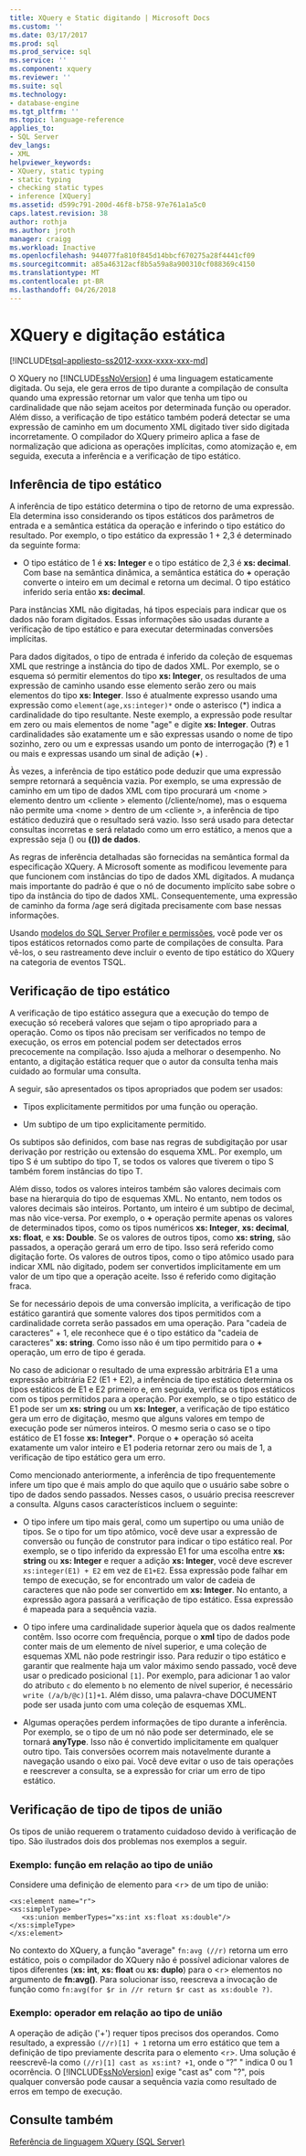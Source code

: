 ```yaml
---
title: XQuery e Static digitando | Microsoft Docs
ms.custom: ''
ms.date: 03/17/2017
ms.prod: sql
ms.prod_service: sql
ms.service: ''
ms.component: xquery
ms.reviewer: ''
ms.suite: sql
ms.technology:
- database-engine
ms.tgt_pltfrm: ''
ms.topic: language-reference
applies_to:
- SQL Server
dev_langs:
- XML
helpviewer_keywords:
- XQuery, static typing
- static typing
- checking static types
- inference [XQuery]
ms.assetid: d599c791-200d-46f8-b758-97e761a1a5c0
caps.latest.revision: 38
author: rothja
ms.author: jroth
manager: craigg
ms.workload: Inactive
ms.openlocfilehash: 944077fa810f845d14bbcf670275a28f4441cf09
ms.sourcegitcommit: a85a46312acf8b5a59a8a900310cf088369c4150
ms.translationtype: MT
ms.contentlocale: pt-BR
ms.lasthandoff: 04/26/2018
---
```

# <a name="xquery-and-static-typing"></a>XQuery e digitação estática
[!INCLUDE[tsql-appliesto-ss2012-xxxx-xxxx-xxx-md](../includes/tsql-appliesto-ss2012-xxxx-xxxx-xxx-md.md)]

  O XQuery no [!INCLUDE[ssNoVersion](../includes/ssnoversion-md.md)] é uma linguagem estaticamente digitada. Ou seja, ele gera erros de tipo durante a compilação de consulta quando uma expressão retornar um valor que tenha um tipo ou cardinalidade que não sejam aceitos por determinada função ou operador. Além disso, a verificação de tipo estático também poderá detectar se uma expressão de caminho em um documento XML digitado tiver sido digitada incorretamente. O compilador do XQuery primeiro aplica a fase de normalização que adiciona as operações implícitas, como atomização e, em seguida, executa a inferência e a verificação de tipo estático.  
  
## <a name="static-type-inference"></a>Inferência de tipo estático  
 A inferência de tipo estático determina o tipo de retorno de uma expressão. Ela determina isso considerando os tipos estáticos dos parâmetros de entrada e a semântica estática da operação e inferindo o tipo estático do resultado. Por exemplo, o tipo estático da expressão 1 + 2,3 é determinado da seguinte forma:  
  
-   O tipo estático de 1 é **xs: Integer** e o tipo estático de 2,3 é **xs: decimal**. Com base na semântica dinâmica, a semântica estática do **+** operação converte o inteiro em um decimal e retorna um decimal. O tipo estático inferido seria então **xs: decimal**.  
  
 Para instâncias XML não digitadas, há tipos especiais para indicar que os dados não foram digitados. Essas informações são usadas durante a verificação de tipo estático e para executar determinadas conversões implícitas.  
  
 Para dados digitados, o tipo de entrada é inferido da coleção de esquemas XML que restringe a instância do tipo de dados XML. Por exemplo, se o esquema só permitir elementos do tipo **xs: Integer**, os resultados de uma expressão de caminho usando esse elemento serão zero ou mais elementos do tipo **xs: Integer**. Isso é atualmente expresso usando uma expressão como `element(age,xs:integer)*` onde o asterisco (\*) indica a cardinalidade do tipo resultante. Neste exemplo, a expressão pode resultar em zero ou mais elementos de nome "age" e digite **xs: Integer**. Outras cardinalidades são exatamente um e são expressas usando o nome de tipo sozinho, zero ou um e expressas usando um ponto de interrogação (**?**) e 1 ou mais e expressas usando um sinal de adição (**+**) .  
  
 Às vezes, a inferência de tipo estático pode deduzir que uma expressão sempre retornará a sequência vazia. Por exemplo, se uma expressão de caminho em um tipo de dados XML com tipo procurará um \<nome > elemento dentro um \<cliente > elemento (/cliente/nome), mas o esquema não permite uma \<nome > dentro de um \<cliente >, a inferência de tipo estático deduzirá que o resultado será vazio. Isso será usado para detectar consultas incorretas e será relatado como um erro estático, a menos que a expressão seja () ou **(()) de dados**.  
  
 As regras de inferência detalhadas são fornecidas na semântica formal da especificação XQuery. A Microsoft somente as modificou levemente para que funcionem com instâncias do tipo de dados XML digitados. A mudança mais importante do padrão é que o nó de documento implícito sabe sobre o tipo da instância do tipo de dados XML. Consequentemente, uma expressão de caminho da forma /age será digitada precisamente com base nessas informações.  
  
 Usando [modelos do SQL Server Profiler e permissões](../tools/sql-server-profiler/sql-server-profiler-templates-and-permissions.md), você pode ver os tipos estáticos retornados como parte de compilações de consulta. Para vê-los, o seu rastreamento deve incluir o evento de tipo estático do XQuery na categoria de eventos TSQL.  
  
## <a name="static-type-checking"></a>Verificação de tipo estático  
 A verificação de tipo estático assegura que a execução do tempo de execução só receberá valores que sejam o tipo apropriado para a operação. Como os tipos não precisam ser verificados no tempo de execução, os erros em potencial podem ser detectados erros precocemente na compilação. Isso ajuda a melhorar o desempenho. No entanto, a digitação estática requer que o autor da consulta tenha mais cuidado ao formular uma consulta.  
  
 A seguir, são apresentados os tipos apropriados que podem ser usados:  
  
-   Tipos explicitamente permitidos por uma função ou operação.  
  
-   Um subtipo de um tipo explicitamente permitido.  
  
 Os subtipos são definidos, com base nas regras de subdigitação por usar derivação por restrição ou extensão do esquema XML. Por exemplo, um tipo S é um subtipo do tipo T, se todos os valores que tiverem o tipo S também forem instâncias do tipo T.  
  
 Além disso, todos os valores inteiros também são valores decimais com base na hierarquia do tipo de esquemas XML. No entanto, nem todos os valores decimais são inteiros. Portanto, um inteiro é um subtipo de decimal, mas não vice-versa. Por exemplo, o **+** operação permite apenas os valores de determinados tipos, como os tipos numéricos **xs: Integer**, **xs: decimal**, **xs: float**, e **xs: Double**. Se os valores de outros tipos, como **xs: string**, são passados, a operação gerará um erro de tipo. Isso será referido como digitação forte. Os valores de outros tipos, como o tipo atômico usado para indicar XML não digitado, podem ser convertidos implicitamente em um valor de um tipo que a operação aceite. Isso é referido como digitação fraca.  
  
 Se for necessário depois de uma conversão implícita, a verificação de tipo estático garantirá que somente valores dos tipos permitidos com a cardinalidade correta serão passados em uma operação. Para "cadeia de caracteres" + 1, ele reconhece que é o tipo estático da "cadeia de caracteres" **xs: string**. Como isso não é um tipo permitido para o **+** operação, um erro de tipo é gerada.  
  
 No caso de adicionar o resultado de uma expressão arbitrária E1 a uma expressão arbitrária E2 (E1 + E2), a inferência de tipo estático determina os tipos estáticos de E1 e E2 primeiro e, em seguida, verifica os tipos estáticos com os tipos permitidos para a operação. Por exemplo, se o tipo estático de E1 pode ser um **xs: string** ou um **xs: Integer**, a verificação de tipo estático gera um erro de digitação, mesmo que alguns valores em tempo de execução pode ser números inteiros. O mesmo seria o caso se o tipo estático de E1 fosse **xs: Integer\***. Porque o **+** operação só aceita exatamente um valor inteiro e E1 poderia retornar zero ou mais de 1, a verificação de tipo estático gera um erro.  
  
 Como mencionado anteriormente, a inferência de tipo frequentemente infere um tipo que é mais amplo do que aquilo que o usuário sabe sobre o tipo de dados sendo passados. Nesses casos, o usuário precisa reescrever a consulta. Alguns casos característicos incluem o seguinte:  
  
-   O tipo infere um tipo mais geral, como um supertipo ou uma união de tipos. Se o tipo for um tipo atômico, você deve usar a expressão de conversão ou função de construtor para indicar o tipo estático real. Por exemplo, se o tipo inferido da expressão E1 for uma escolha entre **xs: string** ou **xs: Integer** e requer a adição **xs: Integer**, você deve escrever `xs:integer(E1) + E2` em vez de `E1+E2`. Essa expressão pode falhar em tempo de execução, se for encontrado um valor de cadeia de caracteres que não pode ser convertido em **xs: Integer**. No entanto, a expressão agora passará a verificação de tipo estático. Essa expressão é mapeada para a sequência vazia.  
  
-   O tipo infere uma cardinalidade superior àquela que os dados realmente contêm. Isso ocorre com frequência, porque o **xml** tipo de dados pode conter mais de um elemento de nível superior, e uma coleção de esquemas XML não pode restringir isso. Para reduzir o tipo estático e garantir que realmente haja um valor máximo sendo passado, você deve usar o predicado posicional `[1]`. Por exemplo, para adicionar 1 ao valor do atributo `c` do elemento `b` no elemento de nível superior, é necessário `write (/a/b/@c)[1]+1`. Além disso, uma palavra-chave DOCUMENT pode ser usada junto com uma coleção de esquemas XML.  
  
-   Algumas operações perdem informações de tipo durante a inferência. Por exemplo, se o tipo de um nó não pode ser determinado, ele se tornará **anyType**. Isso não é convertido implicitamente em qualquer outro tipo. Tais conversões ocorrem mais notavelmente durante a navegação usando o eixo pai. Você deve evitar o uso de tais operações e reescrever a consulta, se a expressão for criar um erro de tipo estático.  
  
## <a name="type-checking-of-union-types"></a>Verificação de tipo de tipos de união  
 Os tipos de união requerem o tratamento cuidadoso devido à verificação de tipo. São ilustrados dois dos problemas nos exemplos a seguir.  
  
### <a name="example-function-over-union-type"></a>Exemplo: função em relação ao tipo de união  
 Considere uma definição de elemento para <`r`> de um tipo de união:  
  
```  
<xs:element name="r">  
<xs:simpleType>  
   <xs:union memberTypes="xs:int xs:float xs:double"/>  
</xs:simpleType>  
</xs:element>  
```  
  
 No contexto do XQuery, a função "average" `fn:avg (//r)` retorna um erro estático, pois o compilador do XQuery não é possível adicionar valores de tipos diferentes (**xs: int**, **xs: float** ou **xs: duplo**) para o <`r`> elementos no argumento de **fn:avg()**. Para solucionar isso, reescreva a invocação de função como `fn:avg(for $r in //r return $r cast as xs:double ?)`.  
  
### <a name="example-operator-over-union-type"></a>Exemplo: operador em relação ao tipo de união  
 A operação de adição ('+') requer tipos precisos dos operandos. Como resultado, a expressão `(//r)[1] + 1` retorna um erro estático que tem a definição de tipo previamente descrita para o elemento <`r`>. Uma solução é reescrevê-la como `(//r)[1] cast as xs:int? +1`, onde o “?” " indica 0 ou 1 ocorrência. O [!INCLUDE[ssNoVersion](../includes/ssnoversion-md.md)] exige "cast as" com "?", pois qualquer conversão pode causar a sequência vazia como resultado de erros em tempo de execução.  
  
## <a name="see-also"></a>Consulte também  
 [Referência de linguagem XQuery &#40;SQL Server&#41;](../xquery/xquery-language-reference-sql-server.md)  
  
  
